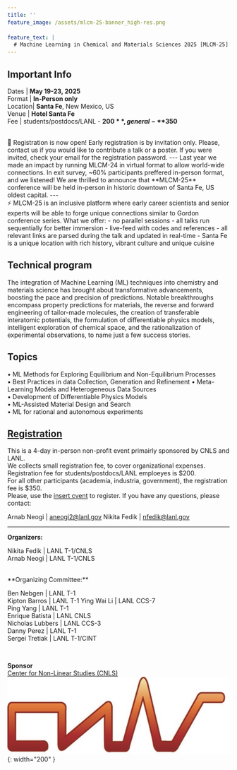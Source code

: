 ```yaml
---
title: ''
feature_image: /assets/mlcm-25-banner_high-res.png

feature_text: |
  # Machine Learning in Chemical and Materials Sciences 2025 [MLCM-25]
---
```

## Important Info 

Dates | **May 19-23, 2025**    
Format  | **In-Person only**    
Location| **Santa Fe**, New Mexico, US    
Venue | **Hotel Santa Fe**   
Fee | students/postdocs/LANL - **$200**, general - **$350**
   
<br>   
🧪 Registration is now open!      
Early registration is by invitation only. Please, contact us if you would like to contribute a talk or a poster. If you were invited, check your email for the registration password.   
---
Last year we made an impact by running MLCM-24 in virtual format to allow world-wide connections. In exit survey, ~60% participants preffered in-person format, and we listened! 
We are thrilled to announce that **MLCM-25** conference will be held in-person in historic downtown of Santa Fe, US oldest capital. 
---
<br> 
⚡ MLCM-25 is an inclusive platform where early career scientists and senior experts will be able to forge unique connections similar to Gordon conference series. 
 What we offer: 
- no parallel sessions - all talks run sequentially for better immersion
- live-feed with codes and references - all relevant links are parsed during the talk and updated in real-time
- Santa Fe is a unique location with rich history, vibrant culture and unique cuisine

## Technical program

The integration of Machine Learning (ML) techniques into chemistry and materials science has brought about transformative advancements, boosting the pace and precision of predictions. Notable breakthroughs encompass property predictions for materials, the reverse and forward engineering of tailor-made molecules, the creation of transferable interatomic potentials, the formulation of differentiable physics models, intelligent exploration of chemical space, and the rationalization of experimental observations, to name just a few success stories.


## Topics  
•	ML Methods for Exploring Equilibrium and Non-Equilibrium Processes   
•	Best Practices in data Collection, Generation and Refinement
•	Meta-Learning Models and Heterogeneous Data Sources    
•	Development of Differentiable Physics Models    
•	ML-Assisted Material Design and Search  
•	ML for rational and autonomous experiments

## [Registration](/registration)

This is a 4-day in-person non-profit event primairly sponsored by CNLS and LANL.   
We collects small registration fee, to cover organizational expenses. 
Registration fee for students/postdocs/LANL emploeyes is $200.   
For all other participants (academia, industria, government), the registration fee is $350.  
Please, use the [insert cvent](/registration) to register.
If you have any questions, please contact: 

Arnab Neogi | aneogi2@lanl.gov
Nikita Fedik | nfedik@lanl.gov

----------------------------------------
**Organizers:**   

Nikita Fedik   | LANL T-1/CNLS    
Arnab Neogi | LANL T-1/CNLS             

 <br>
**Organizing Committee:**   

Ben Nebgen    | LANL T-1      
Kipton Barros | LANL T-1 
Ying Wai Li |  LANL CCS-7   
Ping Yang | LANL T-1   
Enrique Batista | LANL CNLS   
Nicholas Lubbers | LANL CCS-3   
Danny Perez | LANL T-1   
Sergei Tretiak | LANL T-1/CINT    

 <br>

**Sponsor**  
[Center for Non-Linear Studies (CNLS)](https://cnls.lanl.gov/External/)   
![](/assets/CNLS_logo.jpg){: width="200" }
